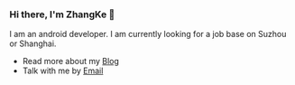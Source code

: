 ### Hi there, I'm ZhangKe 👋

I am an android developer.
I am currently looking for a job base on Suzhou or Shanghai.

- Read more about my [Blog](https://0xzhangke.github.io/)
- Talk with me by [Email](mailto:kezhang404@gmail.com)
